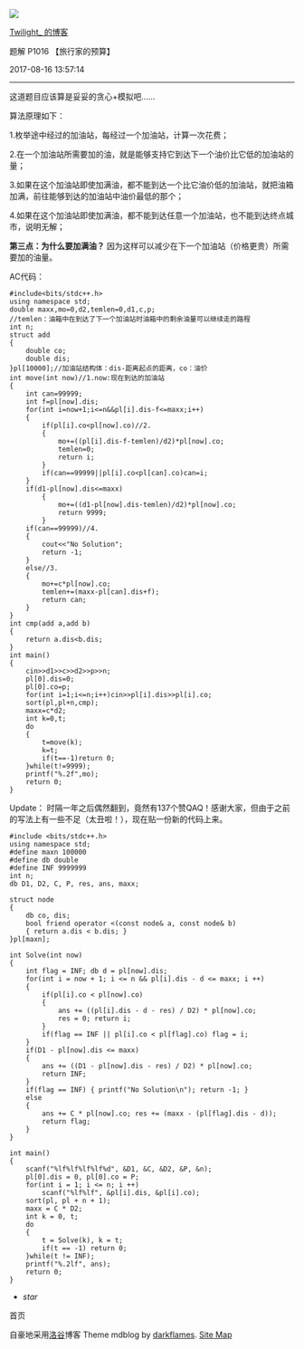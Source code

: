 ![](https://cdn.luogu.com.cn/upload/usericon/47135.png)

[ Twilight_ 的博客 ](.)

题解 P1016 【旅行家的预算】

  

2017-08-16 13:57:14

  

* * *

这道题目应该算是妥妥的贪心+模拟吧……

算法原理如下：

1.枚举途中经过的加油站，每经过一个加油站，计算一次花费；

2.在一个加油站所需要加的油，就是能够支持它到达下一个油价比它低的加油站的量；

3.如果在这个加油站即使加满油，都不能到达一个比它油价低的加油站，就把油箱加满，前往能够到达的加油站中油价最低的那个；

4.如果在这个加油站即使加满油，都不能到达任意一个加油站，也不能到达终点城市，说明无解；

**第三点：为什么要加满油？** 因为这样可以减少在下一个加油站（价格更贵）所需要加的油量。

AC代码：

    
    
    #include<bits/stdc++.h>
    using namespace std;
    double maxx,mo=0,d2,temlen=0,d1,c,p;
    //temlen：油箱中在到达了下一个加油站时油箱中的剩余油量可以继续走的路程
    int n;
    struct add
    {
        double co;
        double dis;
    }pl[10000];//加油站结构体：dis-距离起点的距离，co：油价
    int move(int now)//1.now:现在到达的加油站
    {
        int can=99999;
        int f=pl[now].dis;
        for(int i=now+1;i<=n&&pl[i].dis-f<=maxx;i++)
        {
            if(pl[i].co<pl[now].co)//2.
            {
                mo+=((pl[i].dis-f-temlen)/d2)*pl[now].co;
                temlen=0;
                return i;
            }
            if(can==99999||pl[i].co<pl[can].co)can=i;
        }
        if(d1-pl[now].dis<=maxx)
            {
                mo+=((d1-pl[now].dis-temlen)/d2)*pl[now].co;
                return 9999;
            }
        if(can==99999)//4.
        {
            cout<<"No Solution";
            return -1;
        }
        else//3.
        {
            mo+=c*pl[now].co;
            temlen+=(maxx-pl[can].dis+f);
            return can;
        }
    }
    int cmp(add a,add b)
    {
        return a.dis<b.dis;
    }
    int main()
    {
        cin>>d1>>c>>d2>>p>>n;
        pl[0].dis=0;
        pl[0].co=p;
        for(int i=1;i<=n;i++)cin>>pl[i].dis>>pl[i].co;
        sort(pl,pl+n,cmp);
        maxx=c*d2;
        int k=0,t;
        do
        {
            t=move(k);
            k=t;
            if(t==-1)return 0;
        }while(t!=9999);
        printf("%.2f",mo);
        return 0;
    }

Update： 时隔一年之后偶然翻到，竟然有137个赞QAQ！感谢大家，但由于之前的写法上有一些不足（太丑啦！），现在贴一份新的代码上来。

    
    
    #include <bits/stdc++.h>
    using namespace std;
    #define maxn 100000
    #define db double
    #define INF 9999999 
    int n;
    db D1, D2, C, P, res, ans, maxx;
    
    struct node
    {
        db co, dis;
        bool friend operator <(const node& a, const node& b)
        { return a.dis < b.dis; }
    }pl[maxn];
    
    int Solve(int now)
    {
        int flag = INF; db d = pl[now].dis; 
        for(int i = now + 1; i <= n && pl[i].dis - d <= maxx; i ++)
        {
            if(pl[i].co < pl[now].co)
            {
                ans += ((pl[i].dis - d - res) / D2) * pl[now].co;
                res = 0; return i;
            }
            if(flag == INF || pl[i].co < pl[flag].co) flag = i;
        }
        if(D1 - pl[now].dis <= maxx)
        {
            ans += ((D1 - pl[now].dis - res) / D2) * pl[now].co;
            return INF;
        }
        if(flag == INF) { printf("No Solution\n"); return -1; }
        else
        {
            ans += C * pl[now].co; res += (maxx - (pl[flag].dis - d));
            return flag;
        }
    }
    
    int main()
    {
        scanf("%lf%lf%lf%lf%d", &D1, &C, &D2, &P, &n);
        pl[0].dis = 0, pl[0].co = P;
        for(int i = 1; i <= n; i ++) 
            scanf("%lf%lf", &pl[i].dis, &pl[i].co);
        sort(pl, pl + n + 1);
        maxx = C * D2;
        int k = 0, t;
        do
        {
            t = Solve(k), k = t;
            if(t == -1) return 0;
        }while(t != INF);
        printf("%.2lf", ans);
        return 0;
    }

  * _star_

首页

  

自豪地采用[洛谷](https://www.luogu.com.cn)博客 Theme mdblog by [darkflames](https://darkflames.blog.luogu.org/). [Site Map](_sitemap)

